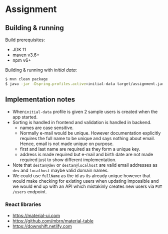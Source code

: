 # Assignment

## Building & running

Build prerequisites:

* JDK 11
* maven v3.6+
* npm v6+

Building & running with _initial data_:

```bash
$ mvn clean package
$ java -jar -Dspring.profiles.active=initial-data target/assignment.jar
```

## Implementation notes

* When`initial-data` profile is given 2 sample users is created when the app started. 
* Sorting is handled in frontend and validation is handled in backend.
  * names are case sensitive.
  * Normally e-mail would be unique. However documentation explicitly requires the full name to be unique and says nothing about email. Hence, email is not made unique on purpose.
  * first and last name are required as they form a unique key.
  * address is made required but e-mail and birth date are not made required just to show different implementation.
* Note that `destan@dev` or `destan@localhost` are valid email addresses as `dev` and `localhost` maybe valid domain names.
* We could use `fullName` as the id as its already unique however that would make checking for existing users when updating impossible and we would 
end up with an API which mistakinly creates new users via `PUT /users` endpoint.

### React libraries

* https://material-ui.com
* https://github.com/mbrn/material-table
* https://downshift.netlify.com